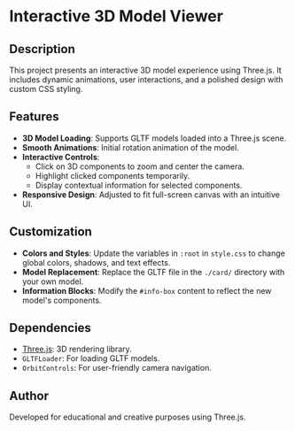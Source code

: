 
# Interactive 3D Model Viewer

## Description
This project presents an interactive 3D model experience using Three.js. It includes dynamic animations, user interactions, and a polished design with custom CSS styling.

## Features
- **3D Model Loading**: Supports GLTF models loaded into a Three.js scene.
- **Smooth Animations**: Initial rotation animation of the model.
- **Interactive Controls**: 
  - Click on 3D components to zoom and center the camera.
  - Highlight clicked components temporarily.
  - Display contextual information for selected components.
- **Responsive Design**: Adjusted to fit full-screen canvas with an intuitive UI.


## Customization
- **Colors and Styles**: Update the variables in `:root` in `style.css` to change global colors, shadows, and text effects.
- **Model Replacement**: Replace the GLTF file in the `./card/` directory with your own model.
- **Information Blocks**: Modify the `#info-box` content to reflect the new model's components.

## Dependencies
- [Three.js](https://threejs.org/): 3D rendering library.
- `GLTFLoader`: For loading GLTF models.
- `OrbitControls`: For user-friendly camera navigation.


## Author
Developed for educational and creative purposes using Three.js.
